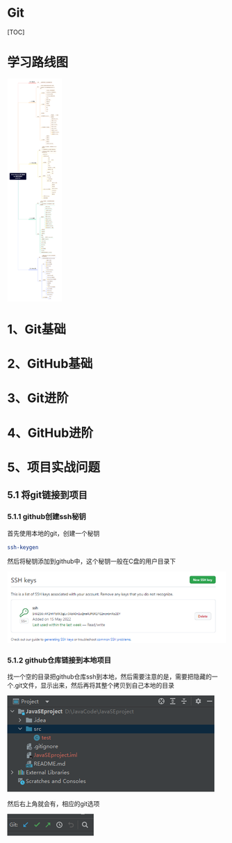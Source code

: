 # Git

[TOC]

# 学习路线图

<img src=".\pictures\learnroad.png" alt="Git & GitHub 学习路线 by 程序员鱼皮" style="zoom: 50%;" />

# 1、Git基础



# 2、GitHub基础

# 3、Git进阶

# 4、GitHub进阶

# 5、项目实战问题

## 5.1 将git链接到项目

### 5.1.1 github创建ssh秘钥

首先使用本地的git，创建一个秘钥

```bash
ssh-keygen
```

然后将秘钥添加到github中，这个秘钥一般在C盘的用户目录下

![Untitled](./pictures/Untitled.png)

### 5.1.2 github仓库链接到本地项目

找一个空的目录把github仓库ssh到本地，然后需要注意的是，需要把隐藏的一个.git文件，显示出来，然后再将其整个拷贝到自己本地的目录

![Untitled](./pictures/Untitled%201.png)

然后右上角就会有，相应的git选项

![Untitled](./pictures/Untitled%202.png)